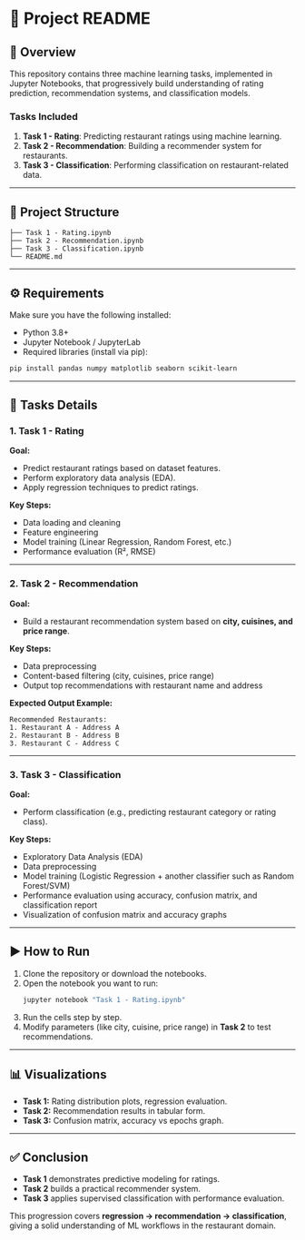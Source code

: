 
# 📘 Project README  

## 🔹 Overview  
This repository contains three machine learning tasks, implemented in Jupyter Notebooks, that progressively build understanding of rating prediction, recommendation systems, and classification models.  

### Tasks Included
1. **Task 1 - Rating**: Predicting restaurant ratings using machine learning.  
2. **Task 2 - Recommendation**: Building a recommender system for restaurants.  
3. **Task 3 - Classification**: Performing classification on restaurant-related data.  

---

## 📂 Project Structure
```
├── Task 1 - Rating.ipynb
├── Task 2 - Recommendation.ipynb
├── Task 3 - Classification.ipynb
└── README.md
```

---

## ⚙️ Requirements
Make sure you have the following installed:

- Python 3.8+
- Jupyter Notebook / JupyterLab
- Required libraries (install via pip):

```bash
pip install pandas numpy matplotlib seaborn scikit-learn
```

---

## 📑 Tasks Details  

### **1. Task 1 - Rating**  
**Goal:**  
- Predict restaurant ratings based on dataset features.  
- Perform exploratory data analysis (EDA).  
- Apply regression techniques to predict ratings.  

**Key Steps:**  
- Data loading and cleaning  
- Feature engineering  
- Model training (Linear Regression, Random Forest, etc.)  
- Performance evaluation (R², RMSE)  

---

### **2. Task 2 - Recommendation**  
**Goal:**  
- Build a restaurant recommendation system based on **city, cuisines, and price range**.  

**Key Steps:**  
- Data preprocessing  
- Content-based filtering (city, cuisines, price range)  
- Output top recommendations with restaurant name and address  

**Expected Output Example:**  
```
Recommended Restaurants:
1. Restaurant A - Address A
2. Restaurant B - Address B
3. Restaurant C - Address C
```

---

### **3. Task 3 - Classification**  
**Goal:**  
- Perform classification (e.g., predicting restaurant category or rating class).  

**Key Steps:**  
- Exploratory Data Analysis (EDA)  
- Data preprocessing  
- Model training (Logistic Regression + another classifier such as Random Forest/SVM)  
- Performance evaluation using accuracy, confusion matrix, and classification report  
- Visualization of confusion matrix and accuracy graphs  

---

## ▶️ How to Run
1. Clone the repository or download the notebooks.  
2. Open the notebook you want to run:  
   ```bash
   jupyter notebook "Task 1 - Rating.ipynb"
   ```  
3. Run the cells step by step.  
4. Modify parameters (like city, cuisine, price range) in **Task 2** to test recommendations.  

---

## 📊 Visualizations
- **Task 1:** Rating distribution plots, regression evaluation.  
- **Task 2:** Recommendation results in tabular form.  
- **Task 3:** Confusion matrix, accuracy vs epochs graph.  

---

## ✅ Conclusion
- **Task 1** demonstrates predictive modeling for ratings.  
- **Task 2** builds a practical recommender system.  
- **Task 3** applies supervised classification with performance evaluation.  

This progression covers **regression → recommendation → classification**, giving a solid understanding of ML workflows in the restaurant domain.  
